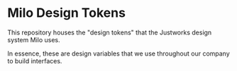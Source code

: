 # Milo Design Tokens

This repository houses the "design tokens" that the Justworks design system Milo uses.

In essence, these are design variables that we use throughout our company to build interfaces.
